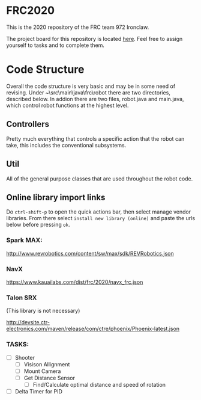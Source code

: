 # FRC2020

This is the 2020 repository of the FRC team 972 Ironclaw.

The project board for this repository is located [here](https://github.com/iron-claw-972/FRC2020/projects/1). Feel free to assign yourself to tasks and to complete them.

# Code Structure

Overall the code structure is very basic and may be in some need of revising. Under ~\src\main\java\frc\robot there are two directories, described below. In addion there are two files, robot.java and main.java, which control robot functions at the highest level.

## Controllers

Pretty much everything that controls a specific action that the robot can take, this includes the conventional subsystems.

## Util

All of the general purpose classes that are used throughout the robot code.

## Online library import links

Do `ctrl-shift-p` to open the quick actions bar, then select manage vendor libraries. From there select `install new library (online)` and paste the urls below before pressing `ok`.

### Spark MAX:

http://www.revrobotics.com/content/sw/max/sdk/REVRobotics.json

### NavX

https://www.kauailabs.com/dist/frc/2020/navx_frc.json

### Talon SRX

(This library is not necessary)

http://devsite.ctr-electronics.com/maven/release/com/ctre/phoenix/Phoenix-latest.json


### TASKS:
- [ ] Shooter
   - [ ] Visison Allignment
    - [ ] Mount Camera
    - [ ] Get Distance Sensor
      - [ ] Find/Calculate optimal distance and speed of rotation
- [ ] Delta Timer for PID
